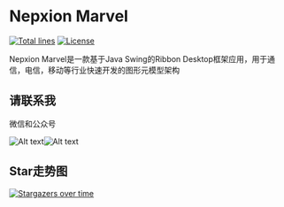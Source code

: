 # Nepxion Marvel
[![Total lines](https://tokei.rs/b1/github/Nepxion/Marvel?category=lines)](https://tokei.rs/b1/github/Nepxion/Marvel?category=lines)  [![License](https://img.shields.io/badge/License-Apache%202.0-blue.svg?label=license)](https://github.com/Nepxion/Marvel/blob/master/LICENSE)

Nepxion Marvel是一款基于Java Swing的Ribbon Desktop框架应用，用于通信，电信，移动等行业快速开发的图形元模型架构

## 请联系我
微信和公众号

![Alt text](http://nepxion.gitee.io/docs/zxing-doc/微信-1.jpg)![Alt text](http://nepxion.gitee.io/docs/zxing-doc/公众号-1.jpg)

## Star走势图

[![Stargazers over time](https://starchart.cc/Nepxion/Marvel.svg)](https://starchart.cc/Nepxion/Marvel)